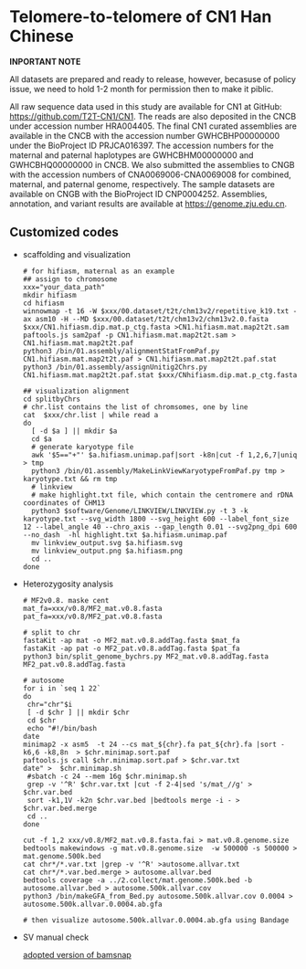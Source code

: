 # Telomere-to-telomere of CN1 Han Chinese



**INPORTANT NOTE**

All datasets are prepared and ready to release, however, becasuse of policy issue, we need to hold 1-2 month for permission then to make it piblic. 

All raw sequence data used in this study are available for CN1 at GitHub: https://github.com/T2T-CN1/CN1. The reads are also deposited in the CNCB under accession number HRA004405. The final CN1 curated assemblies are available in the CNCB with the accession number GWHCBHP00000000 under the BioProject ID PRJCA016397. The accession numbers for the maternal and paternal haplotypes are GWHCBHM00000000 and GWHCBHQ00000000 in CNCB. We also submitted the assemblies to CNGB with the accession numbers of CNA0069006-CNA0069008 for combined, maternal, and paternal genome, respectively. The sample datasets are available on CNGB with the BioProject ID CNP0004252. Assemblies, annotation, and variant results are available at https://genome.zju.edu.cn.



## Customized codes 

- scaffolding and visualization

  ```shell
  # for hifiasm, maternal as an example
  ## assign to chromosome
  xxx="your_data_path"
  mkdir hifiasm
  cd hifiasm
  winnowmap -t 16 -W $xxx/00.dataset/t2t/chm13v2/repetitive_k19.txt -ax asm10 -H --MD $xxx/00.dataset/t2t/chm13v2/chm13v2.0.fasta  $xxx/CN1.hifiasm.dip.mat.p_ctg.fasta >CN1.hifiasm.mat.map2t2t.sam
  paftools.js sam2paf -p CN1.hifiasm.mat.map2t2t.sam > CN1.hifiasm.mat.map2t2t.paf
  python3 /bin/01.assembly/alignmentStatFromPaf.py CN1.hifiasm.mat.map2t2t.paf > CN1.hifiasm.mat.map2t2t.paf.stat
  python3 /bin/01.assembly/assignUnitig2Chrs.py CN1.hifiasm.mat.map2t2t.paf.stat $xxx/CNhifiasm.dip.mat.p_ctg.fasta
  
  ## visualization alignment
  cd splitbyChrs
  # chr.list contains the list of chromsomes, one by line
  cat  $xxx/chr.list | while read a
  do
  	[ -d $a ] || mkdir $a
  	cd $a
  	# generate karyotype file
  	awk '$5=="+"' $a.hifiasm.unimap.paf|sort -k8n|cut -f 1,2,6,7|uniq > tmp
  	python3 /bin/01.assembly/MakeLinkViewKaryotypeFromPaf.py tmp > karyotype.txt && rm tmp
  	# linkview
  	# make highlight.txt file, which contain the centromere and rDNA coordinates of CHM13
  	python3 $software/Genome/LINKVIEW/LINKVIEW.py -t 3 -k karyotype.txt --svg_width 1800 --svg_height 600 --label_font_size 12 --label_angle 40 --chro_axis --gap_length 0.01 --svg2png_dpi 600 --no_dash  -hl highlight.txt $a.hifiasm.unimap.paf
  	mv linkview_output.svg $a.hifiasm.svg
  	mv linkview_output.png $a.hifiasm.png
  	cd ..
  done
  ```

  

- Heterozygosity analysis

  ```shell
  # MF2v0.8. maske cent
  mat_fa=xxx/v0.8/MF2_mat.v0.8.fasta
  pat_fa=xxx/v0.8/MF2_pat.v0.8.fasta
  
  # split to chr
  fastaKit -ap mat -o MF2_mat.v0.8.addTag.fasta $mat_fa
  fastaKit -ap pat -o MF2_pat.v0.8.addTag.fasta $pat_fa
  python3 bin/split_genome_bychrs.py MF2_mat.v0.8.addTag.fasta MF2_pat.v0.8.addTag.fasta
  
  # autosome
  for i in `seq 1 22`
  do
   chr="chr"$i
   [ -d $chr ] || mkdir $chr
   cd $chr
   echo "#!/bin/bash
  date
  minimap2 -x asm5  -t 24 --cs mat_${chr}.fa pat_${chr}.fa |sort -k6,6 -k8,8n  > $chr.minimap.sort.paf
  paftools.js call $chr.minimap.sort.paf > $chr.var.txt
  date" >  $chr.minimap.sh
   #sbatch -c 24 --mem 16g $chr.minimap.sh
   grep -v '^R' $chr.var.txt |cut -f 2-4|sed 's/mat_//g' > $chr.var.bed
   sort -k1,1V -k2n $chr.var.bed |bedtools merge -i - > $chr.var.bed.merge
   cd ..
  done
  
  cut -f 1,2 xxx/v0.8/MF2_mat.v0.8.fasta.fai > mat.v0.8.genome.size
  bedtools makewindows -g mat.v0.8.genome.size  -w 500000 -s 500000 > mat.genome.500k.bed
  cat chr*/*.var.txt |grep -v '^R' >autosome.allvar.txt
  cat chr*/*.var.bed.merge > autosome.allvar.bed
  bedtools coverage -a ../2.collect/mat.genome.500k.bed -b autosome.allvar.bed > autosome.500k.allvar.cov
  python3 /bin/makeGFA_from_Bed.py autosome.500k.allvar.cov 0.0004 > autosome.500k.allvar.0.0004.ab.gfa
  
  # then visualize autosome.500k.allvar.0.0004.ab.gfa using Bandage
  ```

  

- SV manual check

  [adopted version of bamsnap](https://github.com/zy041225/bamsnap)

  
